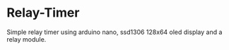 # Relay-Timer
Simple relay timer using arduino nano, ssd1306 128x64 oled display and a relay module.
